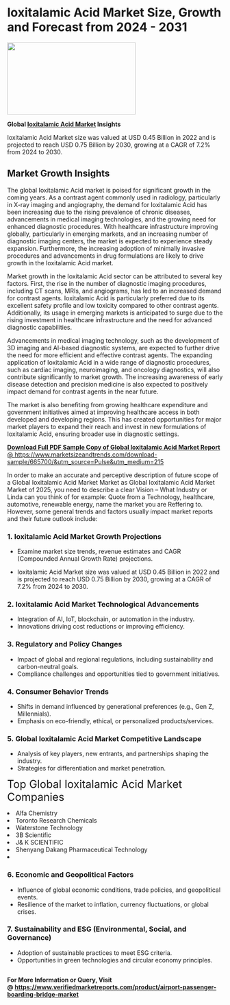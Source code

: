 <H1>Ioxitalamic Acid Market Size, Growth and Forecast from 2024 - 2031</H1><img class="aligncenter size-medium wp-image-584254" src="https://thirdeyenews.in/wp-content/uploads/2024/09/Global-Market-Research-300x168.jpeg" alt="" width="300" height="168" /><p><strong>Global&nbsp;<a href="https://www.marketsizeandtrends.com/download-sample/665700/&amp;utm_source=Pulse&amp;utm_medium=215">Ioxitalamic Acid Market</a> Insights</strong></p><p>Ioxitalamic Acid Market size was valued at USD 0.45 Billion in 2022 and is projected to reach USD 0.75 Billion by 2030, growing at a CAGR of 7.2% from 2024 to 2030.</p><p><h2>Market Growth Insights</h2> <p>The global Ioxitalamic Acid market is poised for significant growth in the coming years. As a contrast agent commonly used in radiology, particularly in X-ray imaging and angiography, the demand for Ioxitalamic Acid has been increasing due to the rising prevalence of chronic diseases, advancements in medical imaging technologies, and the growing need for enhanced diagnostic procedures. With healthcare infrastructure improving globally, particularly in emerging markets, and an increasing number of diagnostic imaging centers, the market is expected to experience steady expansion. Furthermore, the increasing adoption of minimally invasive procedures and advancements in drug formulations are likely to drive growth in the Ioxitalamic Acid market.</p> <p><a href="#"></a></p> <p>Market growth in the Ioxitalamic Acid sector can be attributed to several key factors. First, the rise in the number of diagnostic imaging procedures, including CT scans, MRIs, and angiograms, has led to an increased demand for contrast agents. Ioxitalamic Acid is particularly preferred due to its excellent safety profile and low toxicity compared to other contrast agents. Additionally, its usage in emerging markets is anticipated to surge due to the rising investment in healthcare infrastructure and the need for advanced diagnostic capabilities.</p> <p>Advancements in medical imaging technology, such as the development of 3D imaging and AI-based diagnostic systems, are expected to further drive the need for more efficient and effective contrast agents. The expanding application of Ioxitalamic Acid in a wide range of diagnostic procedures, such as cardiac imaging, neuroimaging, and oncology diagnostics, will also contribute significantly to market growth. The increasing awareness of early disease detection and precision medicine is also expected to positively impact demand for contrast agents in the near future.</p> <p>The market is also benefiting from growing healthcare expenditure and government initiatives aimed at improving healthcare access in both developed and developing regions. This has created opportunities for major market players to expand their reach and invest in new formulations of Ioxitalamic Acid, ensuring broader use in diagnostic settings.</p> <p><a href="#"></p><p><span class=""><strong>Download Full PDF Sample Copy of Global Ioxitalamic Acid Market Report</strong> @ <a href="https://www.marketsizeandtrends.com/download-sample/665700/&amp;utm_source=Pulse&amp;utm_medium=215" target="_blank">https://www.marketsizeandtrends.com/download-sample/665700/&amp;utm_source=Pulse&amp;utm_medium=215</a></span></p><p>In order to make an accurate and perceptive description of future scope of a Global&nbsp;Ioxitalamic Acid Market Market as Global&nbsp;Ioxitalamic Acid Market Market of 2025, you need to describe a clear Vision &ndash; What Industry or Linda can you think of for example: Quote from a Technology, healthcare, automotive, renewable energy, name the market you are Reffering to. However, some general trends and factors usually impact market reports and their future outlook include:</p><h3>1.&nbsp;<strong>Ioxitalamic Acid Market Growth Projections</strong></h3><ul><li>Examine market size trends, revenue estimates and CAGR (Compounded Annual Growth Rate) projections.</li><li><p>Ioxitalamic Acid Market size was valued at USD 0.45 Billion in 2022 and is projected to reach USD 0.75 Billion by 2030, growing at a CAGR of 7.2% from 2024 to 2030.</p></li></ul><h3>2.&nbsp;<strong>Ioxitalamic Acid Market Technological Advancements</strong></h3><ul><li>Integration of AI, IoT, blockchain, or automation in the industry.</li><li>Innovations driving cost reductions or improving efficiency.</li></ul><h3>3.&nbsp;<strong>Regulatory and Policy Changes</strong></h3><ul><li>Impact of global and regional regulations, including sustainability and carbon-neutral goals.</li><li>Compliance challenges and opportunities tied to government initiatives.</li></ul><h3>4.&nbsp;<strong>Consumer Behavior Trends</strong></h3><ul><li>Shifts in demand influenced by generational preferences (e.g., Gen Z, Millennials).</li><li>Emphasis on eco-friendly, ethical, or personalized products/services.</li></ul><h3>5.&nbsp;<strong>Global Ioxitalamic Acid Market Competitive Landscape</strong></h3><ul><li>Analysis of key players, new entrants, and partnerships shaping the industry.</li><li>Strategies for differentiation and market penetration.</li></ul><p data-pm-slice="1 1 []"><span style="color: inherit; font-family: inherit; font-size: 25px;">Top Global Ioxitalamic Acid Market Companies</span></p><div class="" data-test-id=""><p><li>Alfa Chemistry</li><li> Toronto Research Chemicals</li><li> Waterstone Technology</li><li> 3B Scientific</li><li> J& K SCIENTIFIC</li><li> Shenyang Dakang Pharmaceutical Technology</li><li> </li></p></div><h3>6.&nbsp;<strong>Economic and Geopolitical Factors</strong></h3><ul><li>Influence of global economic conditions, trade policies, and geopolitical events.</li><li>Resilience of the market to inflation, currency fluctuations, or global crises.</li></ul><h3>7.&nbsp;<strong>Sustainability and ESG (Environmental, Social, and Governance)</strong></h3><ul><li>Adoption of sustainable practices to meet ESG criteria.</li><li>Opportunities in green technologies and circular economy principles.</li></ul><h2><strong style="font-size: 14px;">For More Information or Query, Visit @&nbsp;</strong><a style="background-color: #ffffff; font-size: 14px;" href="https://www.marketsizeandtrends.com/report/ioxitalamic-acid-market/" target="_blank">https://www.verifiedmarketreports.com/product/airport-passenger-boarding-bridge-market</a></h2>
